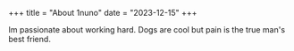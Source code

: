 +++
title = "About 1nuno"
date = "2023-12-15"
+++

Im passionate about working hard. Dogs are cool but pain is the true man's best friend.

